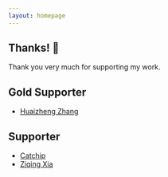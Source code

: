 ```yaml
---
layout: homepage
---
```


## Thanks! 🙌
Thank you very much for supporting my work.

## Gold Supporter 
- [Huaizheng Zhang](https://github.com/HuaizhengZhang)

## Supporter 
- [Catchip](https://github.com/Catchip)
- [Ziqing Xia](https://ziqingxia.github.io/)
